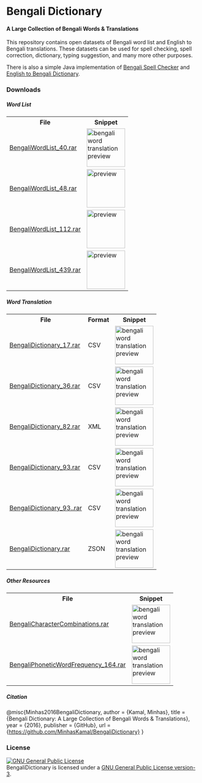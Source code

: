 # Bengali Dictionary
#### A Large Collection of Bengali Words & Translations

This repository contains open datasets of Bengali word list and English to Bengali translations. These datasets can be used for spell checking, spell correction, dictionary, typing suggestion, and many more other purposes.

There is also a simple Java implementation of [Bengali Spell Checker](https://github.com/MinhasKamal/BengaliDictionary/blob/master/src/SpellChecker.java) and [English to Bengali Dictionary](https://github.com/MinhasKamal/BengaliDictionary/blob/master/src/Dictionary.java).
 
### Downloads
##### Word List

<table>
<tr><th>File</th><th>Snippet</th></tr>
<tr>
<td><a href="https://github.com/MinhasKamal/BengaliDictionary/raw/download/BengaliWordList_40.rar">BengaliWordList_40.rar</a></td>
<td><img src="https://user-images.githubusercontent.com/5456665/33063156-d9310fd0-cecb-11e7-9c8e-ae8af8f1890a.PNG" height="100" width=auto title="bengali word translation preview" /></td>
</tr>
<tr>
<td><a href="https://github.com/MinhasKamal/BengaliDictionary/raw/download/BengaliWordList_48.rar">BengaliWordList_48.rar</a></td>
<td><img src="https://user-images.githubusercontent.com/5456665/33063466-c6c78b52-cecc-11e7-857b-e761b154370d.PNG" height="100" width=auto title="preview" /></td>
</tr>
<tr>
<td><a href="https://github.com/MinhasKamal/BengaliDictionary/raw/download/BengaliWordList_112.rar">BengaliWordList_112.rar</a></td>
<td><img src="https://user-images.githubusercontent.com/5456665/33063468-c72e0e9a-cecc-11e7-8d13-4dda7d743aff.PNG" height="100" width=auto title="preview" /></td>
</tr>
<tr>
<td><a href="https://github.com/MinhasKamal/BengaliDictionary/raw/download/BengaliWordList_439.rar">BengaliWordList_439.rar</a></td>
<td><img src="https://user-images.githubusercontent.com/5456665/33063465-c58b7348-cecc-11e7-893d-55c8b86cdd71.PNG" height="100" width=auto title="preview" /></td>
</tr>
</table>

##### Word Translation

<table>
<tr><th>File</th><th>Format</th><th>Snippet</th></tr>
<tr>
<td><a href="https://github.com/MinhasKamal/BengaliDictionary/raw/download/BengaliDictionary_17.rar">BengaliDictionary_17.rar</a></td>
<td>CSV</td>
<td><img src="https://user-images.githubusercontent.com/5456665/33063001-47e5a054-cecb-11e7-83f9-d80cce19e47c.PNG" height="100" width=auto title="bengali word translation preview" /></td>
</tr>
<tr>
<td><a href="https://github.com/MinhasKamal/BengaliDictionary/raw/download/BengaliDictionary_36.rar">BengaliDictionary_36.rar</a></td>
<td>CSV</td>
<td><img src="https://user-images.githubusercontent.com/5456665/33063005-493e5310-cecb-11e7-9b9c-98493751eb3c.PNG" height="100" width=auto title="bengali word translation preview" /></td>
</tr>
<tr>
<td><a href="https://github.com/MinhasKamal/BengaliDictionary/raw/download/BengaliDictionary_82.rar">BengaliDictionary_82.rar</a></td>
<td>XML</td>
<td><img src="https://user-images.githubusercontent.com/5456665/33064807-2b64645a-ced1-11e7-9461-fe28bccf99fb.PNG" height="100" width=auto title="bengali word translation preview" /></td>
</tr>
<tr>
<td><a href="https://github.com/MinhasKamal/BengaliDictionary/raw/download/BengaliDictionary_93.rar">BengaliDictionary_93.rar</a></td>
<td>CSV</td>
<td><img src="https://user-images.githubusercontent.com/5456665/33063004-48ded7b4-cecb-11e7-9490-53a4dbb5387d.PNG" height="100" width=auto title="bengali word translation preview" /></td>
</tr>
<tr>
<td><a href="https://github.com/MinhasKamal/BengaliDictionary/raw/download/BengaliDictionary_93..rar">BengaliDictionary_93..rar</a></td>
<td>CSV</td>
<td><img src="https://user-images.githubusercontent.com/5456665/33064811-2c2b0a10-ced1-11e7-9487-da522e899b53.PNG" height="100" width=auto title="bengali word translation preview" /></td>
</tr>
<tr>
<td><a href="https://github.com/MinhasKamal/BengaliDictionary/raw/download/BengaliDictionary.rar">BengaliDictionary.rar</a></td>
<td>ZSON</td>
<td><img src="https://user-images.githubusercontent.com/5456665/33064812-2c868750-ced1-11e7-85d4-0b2e39e342d8.PNG" height="100" width=auto title="bengali word translation preview" /></td>
</tr>
</table>

##### Other Resources
<table>
<tr><th>File</th><th>Snippet</th></tr>
<tr>
<td><a href="https://github.com/MinhasKamal/BengaliDictionary/raw/download/BengaliCharacterCombinations.rar">BengaliCharacterCombinations.rar</a></td>
<td><img src="https://user-images.githubusercontent.com/5456665/33063000-472d62b4-cecb-11e7-94c9-d417e5fb298e.PNG" height="100" width=auto title="bengali word translation preview" /></td>
</tr>
<tr>
<td><a href="https://github.com/MinhasKamal/BengaliDictionary/raw/download/BengaliPhoneticWordFrequency_164.rar">BengaliPhoneticWordFrequency_164.rar</a></td>
<td><img src="https://user-images.githubusercontent.com/5456665/33063157-d98c29ec-cecb-11e7-9923-155939fb3c82.PNG" height="100" width=auto title="bengali word translation preview" /></td>
</tr>
</table>

##### Citation
@misc{Minhas2016BengaliDictionary,
  author       = {Kamal, Minhas},
  title        = {Bengali Dictionary: A Large Collection of Bengali Words & Translations},
  year         = {2016},
  publisher    = {GitHub},
  url = {https://github.com/MinhasKamal/BengaliDictionary}
}

### License
<a rel="license" href="http://www.gnu.org/licenses/gpl.html"><img alt="GNU General Public License" style="border-width:0" src="http://www.gnu.org/graphics/gplv3-88x31.png" /></a><br/>BengaliDictionary is licensed under a <a rel="license" href="http://www.gnu.org/licenses/gpl.html">GNU General Public License version-3</a>.
